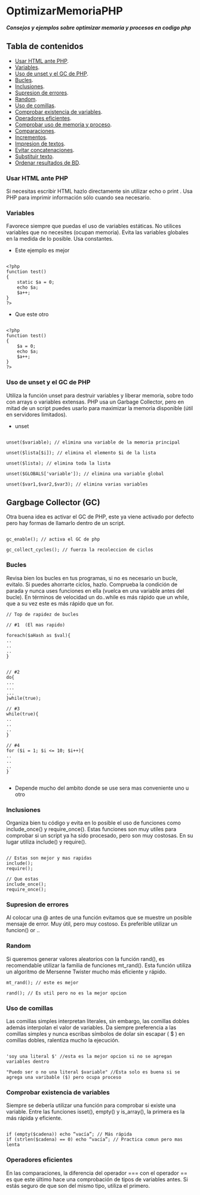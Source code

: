 # OptimizarMemoriaPHP
***Consejos y ejemplos sobre optimizar memoria y procesos en codigo php***

## Tabla de contenidos
- [Usar HTML ante PHP](#usar-html-ante-php).
- [Variables](#variables).
- [Uso de unset y el GC de PHP](#uso-de-unset-y-el-gc-de-php).
- [Bucles](#bucles).
- [Inclusiones](#inclusiones).
- [Supresion de errores](#supresion-de-errores).
- [Random](#random).
- [Uso de comillas](#uso-de-comillas).
- [Comprobar existencia de variables](#comprobar-existencia-de-variables).
- [Operadores eficientes](#operadores-eficientes).
- [Comprobar uso de memoria y proceso](#comprobar-uso-de-memoria-y-proceso).
- [Comparaciones](#comparaciones).
- [Incrementos](#incrementos).
- [Impresion de textos](#impresion-de-textos).
- [Evitar concatenaciones](#evitar-concatenaciones).
- [Substituir texto](#substituir-texto).
- [Ordenar resultados de BD](#ordenar-resultados-de-bd).

### Usar HTML ante PHP

Si necesitas escribir HTML hazlo directamente sin utilizar echo o print . Usa PHP para imprimir información sólo cuando sea necesario. 

### Variables

Favorece siempre que puedas el uso de variables estáticas. No utilices variables que no necesites (ocupan memoria). Evita las variables globales en la medida de lo posible. Usa constantes. 
- Este ejemplo es mejor
```

<?php
function test()
{
    static $a = 0;
    echo $a;
    $a++;
}
?>

```
- Que este otro
```

<?php
function test()
{
    $a = 0;
    echo $a;
    $a++;
}
?>

```

### Uso de unset y el GC de PHP

Utiliza la función unset para destruir variables y liberar memoria, sobre todo con arrays o variables extensas. PHP usa un Garbage Collector, pero en mitad de un script puedes usarlo para maximizar la memoria disponible (útil en servidores limitados).
- unset

```

unset($variable); // elimina una variable de la memoria principal

unset($lista[$i]); // elimina el elemento $i de la lista

unset($lista); // elimina toda la lista

unset($GLOBALS['variable']); // elimina una variable global

unset($var1,$var2,$var3); // elimina varias variables

```

## Gargbage Collector (GC)

Otra buena idea es activar el GC de PHP, este ya viene activado por defecto pero hay formas de llamarlo dentro de un script.

```

gc_enable(); // activa el GC de php

gc_collect_cycles(); // fuerza la recoleccion de ciclos

```

### Bucles

Revisa bien los bucles en tus programas, si no es necesario un bucle, evitalo. Si puedes ahorrarte ciclos, hazlo. Comprueba la condición de parada y nunca uses funciones en ella (vuelca en una variable antes del bucle). En términos de velocidad un do..while es más rápido que un while, que a su vez este es más rápido que un for.

```
// Top de rapidez de bucles

// #1  (El mas rapido)

foreach($aHash as $val){
..
..
..
}


// #2
do{
...
...
...
}while(true);

// #3 
while(true){
..
..
..
}

// #4
for ($i = 1; $i <= 10; $i++){
..
..
..
}


```
- Depende mucho del ambito donde se use sera mas conveniente uno u otro

### Inclusiones

Organiza bien tu código y evita en lo posible el uso de funciones como include_once() y require_once(). Estas funciones son muy utiles para comprobar si un script ya ha sido procesado, pero son muy costosas. En su lugar utiliza include() y require().

```

// Estas son mejor y mas rapidas
include();
require();

// Que estas
include_once();
require_once();

```

### Supresion de errores

Al colocar una @ antes de una función evitamos que se muestre un posible mensaje de error. Muy útil, pero muy costoso. Es preferible utilizar un funcion() or ..

### Random

Si queremos generar valores aleatorios con la función rand(), es recomendable utilizar la familia de funciones mt_rand(). Esta función utiliza un algoritmo de Mersenne Twister mucho más eficiente y rápido. 
```
mt_rand(); // este es mejor

rand(); // Es util pero no es la mejor opcion
```

### Uso de comillas

 Las comillas simples interpretan literales, sin embargo, las comillas dobles además interpolan el valor de variables. Da siempre preferencia a las comillas simples y nunca escribas símbolos de dolar sin escapar ( $ ) en comillas dobles, ralentiza mucho la ejecución. 
 ```
 
 'soy una literal $' //esta es la mejor opcion si no se agregan variables dentro
 
 "Puedo ser o no una literal $variable" //Esta solo es buena si se agrega una varibable ($) pero ocupa proceso
 
 ```
 
### Comprobar existencia de variables
 
Siempre se debería utilizar una función para comprobar si existe una variable. Entre las funciones isset(), empty() y is_array(), la primera es la más rápida y eficiente. 
 ```
 
 if (empty($cadena)) echo “vacía”; // Más rápida
 if (strlen($cadena) == 0) echo “vacía”; // Practica comun pero mas lenta
 
 ```
 
 ### Operadores eficientes
 
En las comparaciones, la diferencia del operador === con el operador == es que este último hace una comprobación de tipos de variables antes. Si estás seguro de que son del mismo tipo, utiliza el primero. 
 
